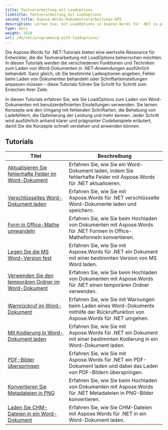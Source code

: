 ```yaml
---
title: Textverarbeitung mit Loadoptions
linktitle: Textverarbeitung mit Loadoptions
second_title: Aspose.Words-Dokumentverarbeitungs-API
description: Lernen Sie, mit LoadOptions in Aspose.Words für .NET zu programmieren. Ausführliche Tutorials mit Beispielcode zum Laden und Anpassen des Ladens von Word-Dokumenten.
type: docs
weight: 1610
url: /de/net/programming-with-loadoptions/
---
```

Die Aspose.Words für .NET-Tutorials bieten eine wertvolle Ressource für Entwickler, die die Textverarbeitung mit LoadOptions beherrschen möchten. In diesen Tutorials werden die verschiedenen Funktionen und Techniken zum Laden von Word-Dokumenten in .NET-Anwendungen ausführlich behandelt. Ganz gleich, ob Sie bestimmte Ladeoptionen angeben, Fehler beim Laden von Dokumenten behandeln oder Schriftarteinstellungen anpassen müssen – diese Tutorials führen Sie Schritt für Schritt zum Erreichen Ihrer Ziele.

In diesen Tutorials erfahren Sie, wie Sie LoadOptions zum Laden von Word-Dokumenten mit benutzerdefinierten Einstellungen verwenden. Sie lernen Konzepte wie den Umgang mit fehlenden Schriftarten, die Behebung von Ladefehlern, die Optimierung der Leistung und mehr kennen. Jeder Schritt wird ausführlich anhand klarer und prägnanter Codebeispiele erläutert, damit Sie die Konzepte schnell verstehen und anwenden können.

 ## Tutorials
| Titel | Beschreibung |
| --- | --- |
| [Aktualisieren Sie fehlerhafte Felder im Word-Dokument](./update-dirty-fields/) | Erfahren Sie, wie Sie ein Word-Dokument laden, indem Sie fehlerhafte Felder mit Aspose.Words für .NET aktualisieren. |
| [Verschlüsseltes Word-Dokument laden](./load-encrypted-document/) | Erfahren Sie, wie Sie mit Aspose.Words für .NET verschlüsselte Word-Dokumente laden und speichern. |
| [Form in Office-Mathe umwandeln](./convert-shape-to-office-math/) | Erfahren Sie, wie Sie beim Hochladen von Dokumenten mit Aspose.Words für .NET Formen in Office-Matheformeln konvertieren. |
| [Legen Sie die MS Word-Version fest](./set-ms-word-version/) | Erfahren Sie, wie Sie mit Aspose.Words für .NET ein Dokument mit einer bestimmten Version von MS Word laden. |
| [Verwenden Sie den temporären Ordner im Word-Dokument](./use-temp-folder/) | Erfahren Sie, wie Sie beim Hochladen von Dokumenten mit Aspose.Words für .NET einen temporären Ordner verwenden. |
| [Warnrückruf im Word-Dokument](./warning-callback/) | Erfahren Sie, wie Sie mit Warnungen beim Laden eines Word-Dokuments mithilfe der Rückruffunktion von Aspose.Words für .NET umgehen. |
| [Mit Kodierung in Word-Dokument laden](./load-with-encoding/) | Erfahren Sie, wie Sie mit Aspose.Words für .NET ein Dokument mit einer bestimmten Kodierung in ein Word-Dokument laden. |
| [PDF-Bilder überspringen](./skip-pdf-images/) | Erfahren Sie, wie Sie mit Aspose.Words für .NET ein PDF-Dokument laden und dabei das Laden von PDF-Bildern überspringen. |
| [Konvertieren Sie Metadateien in PNG](./convert-metafiles-to-png/) | Erfahren Sie, wie Sie beim Hochladen von Dokumenten mit Aspose.Words für .NET Metadateien in PNG-Bilder konvertieren. |
| [Laden Sie CHM-Dateien in ein Word-Dokument](./load-chm/) | Erfahren Sie, wie Sie CHM-Dateien mit Aspose.Words für .NET in ein Word-Dokument laden. |